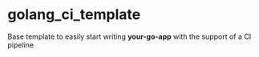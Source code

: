 # golang_ci_template
Base template to easily start writing **your-go-app** with the support of a CI pipeline
